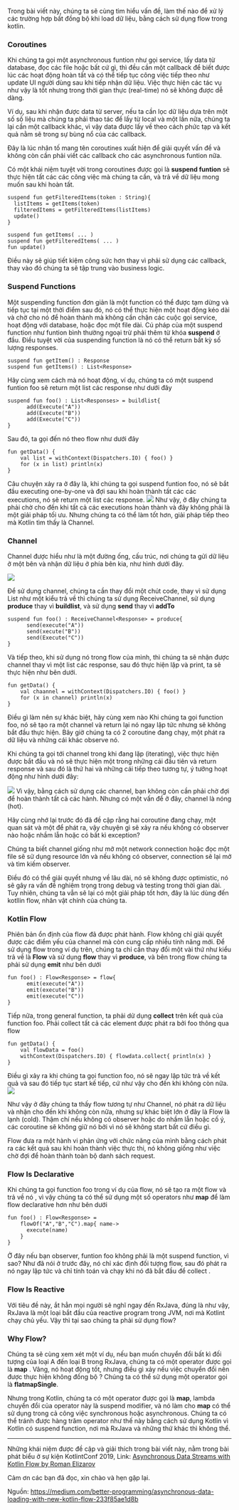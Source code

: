 Trong bài viết này, chúng ta sẽ cùng tìm hiểu vấn đề, làm thế nào để xử lý các trường hợp bất đồng bộ khi load dữ liệu, bằng cách sử dụng flow trong kotlin.  
### Coroutines
Khi chúng ta gọi một asynchronous funtion như gọi service, lấy data từ database, đọc các file hoặc bất cứ gì, thì đều cần một callback để biết được lúc các hoạt động hoàn tất và có thể tiếp tục công việc tiếp theo như update UI người dùng sau khi tiếp nhận dữ liệu. 
Việc thực hiện các tác vụ như vậy là tốt nhưng trong thời gian thực (real-time) nó sẽ không được dễ dàng.

Ví dụ, sau khi nhận được data từ server, nếu ta cần lọc dữ liệu dựa trên một số số liệu mà chúng ta phải thao tác để lấy từ local và một lần nữa, chúng ta lại cần một callback khác, vì vậy data được lấy về theo cách phức tạp và kết quả nằm sẽ trong sự bùng nổ của các callback. 

Đây là lúc nhân tố mang tên coroutines xuất hiện để giải quyết vấn đề và không còn cần phải viết các callback cho các asynchronous funtion nữa.

Có một khái niệm tuyệt vời  trong coroutines được gọi là **suspend funtion** sẽ thực hiện tất các các công việc mà chúng ta cần, và trả về dữ liệu mong muốn sau khi hoàn tất.
```
suspend fun getFilteredItems(token : String){
  listItems = getItems(token)
  filteredItems = getFilteredItems(listItems)
  update()
}

suspend fun getItems( ... )
suspend fun getFilteredItems( ... )
fun update()
```
Điều này sẽ giúp tiết kiệm công sức hơn thay vì phải sử dụng các callback, thay vào đó chúng ta sẽ tập trung vào business logic.

### Suspend Functions
Một suspending function đơn giản là một function có thể được tạm dừng và tiếp tục tại một thời điểm sau đó, nó có thể thực hiện một hoạt động kéo dài và chờ cho nó để hoàn thành mà không cần chặn các cuộc gọi service, hoạt động với database, hoặc đọc một file dài.
Cú pháp của một suspend function như funtion bình thường ngoại trừ phải thêm từ khóa **suspend** ở đầu.
Điều tuyệt vời của suspending function là nó có thể return bất kỳ số lượng responses.
```
suspend fun getItem() : Response
suspend fun getItems() : List<Response>
```
Hãy cùng xem cách mà nó hoạt động, ví dụ, chúng ta có một suspend funtion foo sẽ return một list các response như dưới đây
```
suspend fun foo() : List<Responses> = buildlist{
      add(Execute("A"))
      add(Execute("B"))
      add(Execute("C"))
}
```
Sau đó, ta gọi đến nó theo flow như dưới đây
```
fun getData() {
    val list = withContext(Dispatchers.IO) { foo() }
    for (x in list) println(x)
}
```
Câu chuyện xảy ra ở đây là, khi chúng ta gọi suspend funtion foo, nó sẽ bắt đầu executing one-by-one và đợi sau khi hoàn thành tất các các executions, nó sẽ return một list các response.
![](https://images.viblo.asia/86fd90fd-2bb2-4056-a145-2fb240e6a64b.png)
Như vậy, ở đây chúng ta phải chờ cho đến khi tất cả các executions hoàn thành và đây không phải là một giải pháp tối ưu. 
Nhưng chúng ta có thể làm tốt hơn, giải pháp tiếp theo mà Kotlin tìm thấy là Channel.
### Channel
Channel được hiểu như là một đường ống, cấu trúc, nơi chúng ta gửi dữ liệu ở một bên và nhận dữ liệu ở phía bên kia, như hình dưới đây.

![](https://images.viblo.asia/e13c1add-f7df-4cca-8a62-20ebb6a76a99.png)

Để sử dụng channel, chúng ta cần thay đổi một chút code, thay vì sử dụng List<Response> như một kiểu trả về thì chúng ta sử dụng ReceiveChannel<Response>, sử dụng **produce** thay vì  **buildlist**,  và sử dụng **send** thay vì **addTo**
```
suspend fun foo() : ReceiveChannel<Response> = produce{
      send(execute("A"))
      send(xecute("B"))
      send(Execute("C"))
}
```
Và tiếp theo, khi sử dụng nó trong flow của mình, thì chúng ta sẽ nhận được channel thay vì một list các response, sau đó thực hiện lặp và print, ta sẽ thực hiện như bên dưới.
    
```
fun getData() {
    val chaannel = withContext(Dispatchers.IO) { foo() }
    for (x in channel) println(x)
}
```
Điều gì làm nên sự khác biệt, hãy cùng xem nào
Khi chúng ta gọi function foo, nó sẽ tạo ra một channel và return lại nó ngay lập tức nhưng sẽ không bắt đầu thực hiện. Bây giờ chúng ta có 2 coroutine đang chạy, một phát ra dữ liệu và những cái khác observe nó.

Khi chúng ta gọi tới channel trong khi đang lặp (iterating), việc thực hiện được bắt đầu và nó sẽ thực hiện một trong những cái đầu tiên và return response và sau đó là thứ hai và những cái tiếp theo tương tự, 
ý tưởng hoạt động như hình dưới đây:

![](https://images.viblo.asia/2ff969c6-ca96-47e4-9604-8f9fcc5ff1f7.png)
Vì vậy, bằng cách sử dụng các channel, bạn không còn cần phải chờ đợi để hoàn thành tất cả các hành. Nhưng có một vấn đề ở đây, channel là nóng (hot).
    
Hãy cùng nhớ lại trước đó đã đề cập rằng hai coroutine đang chạy, một quan sát và một để phát ra, vậy chuyện gì sẽ xảy ra nếu không có observer nào hoặc nhầm lẫn hoặc có bất kì exception? 

Chúng ta biết channel giống như mở một network connection hoặc đọc một file sẽ sử dụng resource lớn và nếu không có observer, connection sẽ lại mở và tìm kiếm observer.

Điều đó có thể giải quyết nhưng về lâu dài, nó sẽ không được optimistic, nó sẽ gây ra vấn đề nghiêm trọng trong debug và testing trong thời gian dài.
Tuy nhiên, chúng ta vẫn sẽ lại có một giải pháp tốt hơn, đây là lúc dùng đến kotllin flow, nhân vật chính của chúng ta.
### Kotlin Flow
Phiên bản ổn định của flow đã được phát hành. Flow không chỉ giải quyết được các điểm yếu của channel mà còn cung cấp nhiều tính năng mới.
Để sử dụng flow trong ví dụ trên, chúng ta chỉ cần thay đổi một vài thứ như kiểu trả về là **Flow** và sử dụng **flow** thay vì **produce**, và bên trong flow chúng ta phải sử dụng **emit** như bên dưới 
```
fun foo() : Flow<Response> = flow{
      emit(execute("A"))
      emit(execute("B"))
      emit(execute("C"))
}
```
Tiếp nữa, trong general function, ta phải dử dụng **collect** trên kết quả của function foo. Phải collect tất cả các element được phát ra bởi foo thông qua flow 
```
fun getData() {
    val flowData = foo()
    withContext(Dispatchers.IO) { flowdata.collect{ println(x) }
}
```    
Điều gì xảy ra khi chúng ta gọi function foo, nó sẽ ngay lập tức trả về kết quả và sau đó tiếp tục start kế tiếp, cứ như vậy cho đến khi không còn nữa.
![](https://images.viblo.asia/061628ef-f8bc-4d5d-b4f2-bf144d7fc9bf.png)
    
Như vậy ở đây chúng ta thấy flow tương tự như Channel, nó phát ra dữ liệu và nhận cho đến khi không còn nữa,  nhưng sự khác biệt lớn ở đây là Flow là lạnh (cold). Thậm chí nếu không có observer hoặc do nhầm lẫn hoặc cố ý, các coroutine sẽ không giữ nó bởi vì nó sẽ không start bất cứ điều gì.

Flow đưa ra một hành vi phản ứng với chức năng của mình bằng cách phát ra các kết quả sau khi hoàn thành việc thực thi, nó không giống như việc chờ đợi để hoàn thành toàn bộ danh sách request.
### Flow Is Declarative
Khi chúng ta gọi function foo trong ví dụ của flow,  nó sẽ tạo ra một flow và trả về nó , vì vậy chúng ta có thể sử dụng một số operators như **map** để làm flow declarative hơn như bên dưới 
```
fun foo() : Flow<Response> = 
    flowOf("A","B","C").map{ name->
      execute(name)
    }
}
```    
Ở đây nếu bạn observer, funtion foo không phải là một suspend function, vì sao?
Như đã nói ở trước đây, nó chỉ xác định đối tượng flow, sau đó phát ra nó ngay lập tức và chỉ tính toán và chạy khi nó đã bắt đầu để collect .
### Flow Is Reactive
Với tiêu đề này, ắt hẳn mọi người sẽ nghĩ ngay đến RxJava,  đúng là như vậy, RxJava là một loại bắt đầu của reactive program trong JVM, nơi mà Kotlint chạy chủ yếu. 
Vậy thì tại sao chúng ta phải sử dụng flow? 
###  Why Flow?
Chúng ta sẽ cùng xem xét một ví dụ, nếu bạn muốn chuyển đổi bất kì đối tượng của loại A đến loại B trong RxJava, chúng ta có một operator được gọi là **map** .
Vâng, nó hoạt động tốt, nhưng điều gì xảy nếu việc chuyển đổi nên được thực hiện không đồng bộ ? Chúng ta có thể sử dụng một operator gọi là **flatmapSingle**.

Nhưng trong Kotlin, chúng ta có một operator được gọi là **map**, lambda chuyển đổi của operator này là suspend modifier, và nó làm cho **map** có thể sử dụng trong cả công việc synchronous hoặc asynchronous.
Chúng ta có thể tránh được hàng trăm operator như thế này bằng cách sử dụng Kotlin vì Kotlin có suspend function, nơi mà RxJava và những thứ khác thì không thể.


-----
Những khái niệm được đề cập và giải thích trong bài viết này, nằm trong bài phát biểu ở sự kiện KotlintConf 2019, 
    Link: [Asynchronous Data Streams with Kotlin Flow by Roman Elizarov
](https://youtu.be/tYcqn48SMT8) 

Cảm ơn các bạn đã đọc, xin chào và hẹn gặp lại.

Nguồn: https://medium.com/better-programming/asynchronous-data-loading-with-new-kotlin-flow-233f85ae1d8b